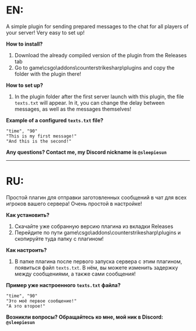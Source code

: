 # EN:
A simple plugin for sending prepared messages to the chat for all players of your server!
Very easy to set up!

**How to install?**
1. Download the already compiled version of the plugin from the Releases tab
2. Go to game\csgo\addons\counterstrikesharp\plugins and copy the folder with the plugin there!

**How to set up?**
1. In the plugin folder after the first server launch with this plugin, the file `texts.txt` will appear.
In it, you can change the delay between messages, as well as the messages themselves!

**Example of a configured `texts.txt` file?**
```
"time", "90"
"This is my first message!"
"And this is the second!"
```

**Any questions? Contact me, my Discord nickname is `@sleepiesun`**

---------------------------------------------------------------------------------------------------------

# RU:
Простой плагин для отправки заготовленных сообщений в чат для всех игроков вашего сервера!
Очень простой в настройке!

**Как установить?**
1. Скачайте уже собранную версию плагина из вкладки Releases
2. Перейдите по пути game\csgo\addons\counterstrikesharp\plugins и скопируйте туда папку с плагином!

**Как настроить?**
1. В папке плагина после первого запуска сервера с этим плагином, появиться файл `texts.txt`.
В нём, вы можете изменить задержку между сообщениями, а также сами сообщения!

**Пример уже настроенного `texts.txt` файла?**
```
"time", "90"
"Это моё первое сообщение!"
"А это второе!"
```

**Возникли вопросы? Обращайтесь ко мне, мой ник в Discord: `@sleepiesun`**
